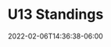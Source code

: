 ---
title: "U13 Standings"
date: 2022-02-06T14:36:38-06:00
draft: false
heading: U13 Standings
menu:
  youth:
    identifier: u13 standings
    name: Standings
    parent: premier
    weight: 220
---